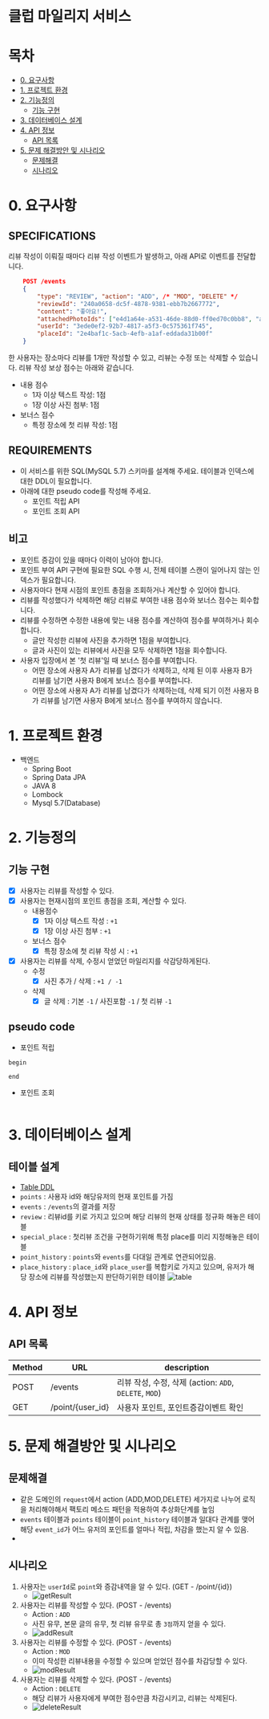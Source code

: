 # 클럽 마일리지 서비스

# 목차
- [0. 요구사항](#0.-요구사항)
- [1. 프로젝트 환경](#1.-프로젝트-환경)
- [2. 기능정의](#2.-기능정의)
  * [기능 구현](#기능-구현)
- [3. 데이터베이스 설계](#3.-데이터베이스-설계)
- [4. API 정보](#4.-api-정보)
  - [API 목록](#API-목록)
- [5. 문제 해결방안 및 시나리오](#5.-문제-해결방안-및-시나리오)
  * [문제해결](#문제해결)
  * [시나리오](#시나리오)

# 0. 요구사항
## SPECIFICATIONS
리뷰 작성이 이뤄질 때마다 리뷰 작성 이벤트가 발생하고, 아래 API로 이벤트를 전달합니다.
```json
    POST /events
    { 
    	"type": "REVIEW", "action": "ADD", /* "MOD", "DELETE" */ 
    	"reviewId": "240a0658-dc5f-4878-9381-ebb7b2667772", 
    	"content": "좋아요!", 
    	"attachedPhotoIds": ["e4d1a64e-a531-46de-88d0-ff0ed70c0bb8", "afb0cef2-851d-4a50-bb07-9cc15cbdc332"], 
    	"userId": "3ede0ef2-92b7-4817-a5f3-0c575361f745", 
    	"placeId": "2e4baf1c-5acb-4efb-a1af-eddada31b00f"
    }
```
한 사용자는 장소마다 리뷰를 1개만 작성할 수 있고, 리뷰는 수정 또는 삭제할 수 있습니다. 리뷰 작성 보상 점수는 아래와 같습니다.

- 내용 점수
    - 1자 이상 텍스트 작성: 1점
    - 1장 이상 사진 첨부: 1점
- 보너스 점수
    - 특정 장소에 첫 리뷰 작성: 1점

## REQUIREMENTS
- 이 서비스를 위한 SQL(MySQL 5.7) 스키마를 설계해 주세요. 테이블과 인덱스에 대한 DDL이 필요합니다.
- 아래에 대한 pseudo code를 작성해 주세요.
    - 포인트 적립 API
    - 포인트 조회 API

## 비고
- 포인트 증감이 있을 때마다 이력이 남아야 합니다.
- 포인트 부여 API 구현에 필요한 SQL 수행 시, 전체 테이블 스캔이 일어나지 않는 인덱스가 필요합니다.
- 사용자마다 현재 시점의 포인트 총점을 조회하거나 계산할 수 있어야 합니다.
- 리뷰를 작성했다가 삭제하면 해당 리뷰로 부여한 내용 점수와 보너스 점수는 회수합니다.
- 리뷰를 수정하면 수정한 내용에 맞는 내용 점수를 계산하여 점수를 부여하거나 회수합니다.
    - 글만 작성한 리뷰에 사진을 추가하면 1점을 부여합니다.
    - 글과 사진이 있는 리뷰에서 사진을 모두 삭제하면 1점을 회수합니다.
- 사용자 입장에서 본 '첫 리뷰'일 때 보너스 점수를 부여합니다.
    - 어떤 장소에 사용자 A가 리뷰를 남겼다가 삭제하고, 삭제 된 이후 사용자 B가 리뷰를 남기면 사용자 B에게 보너스 점수를 부여합니다.
    - 어떤 장소에 사용자 A가 리뷰를 남겼다가 삭제하는데, 삭제 되기 이전 사용자 B가 리뷰를 남기면 사용자 B에게 보너스 점수를 부여하지 않습니다.

# 1. 프로젝트 환경
- 백엔드
  - Spring Boot
  - Spring Data JPA
  - JAVA 8
  - Lombock
  - Mysql 5.7(Database)

# 2. 기능정의
## 기능 구현
- [x] 사용자는 리뷰를 작성할 수 있다.
- [x] 사용자는 현재시점의 포인트 총점을 조회, 계산할 수 있다.
  - 내용점수
    - [X] 1자 이상 텍스트 작성 : `+1`
    - [x] 1장 이상 사진 첨부 : `+1`
  - 보너스 점수
    - [x] 특정 장소에 첫 리뷰 작성 시 : `+1`
- [x] 사용자는 리뷰를 삭제, 수정시 얻었던 마일리지를 삭감당하게된다.
  - 수정
    - [x] 사진 추가 / 삭제 : `+1 / -1`
  - 삭제
    - [x] 글 삭제 : 기본 `-1` / 사진포함 `-1` / 첫 리뷰 `-1`
## pseudo code
- 포인트 적립
```text
begin

end
```
- 포인트 조회
```text

```

# 3. 데이터베이스 설계
## 테이블 설계
- [Table DDL](/ddl.sql)
- `points` : 사용자 id와 해당유저의 현재 포인트를 가짐
- `events` : `/events`의 결과를 저장
- `review` : 리뷰id를 키로 가지고 있으며 해당 리뷰의 현재 상태를 정규화 해놓은 테이블
- `special_place` : 첫리뷰 조건을 구현하기위해 특정 place를 미리 지정해놓은 테이블
- `point_history` : `points`와 `events`를 다대일 관계로 연관되어있음.
- `place_history` : `place_id`와 `place_user`를 복합키로 가지고 있으며, 유저가 해당 장소에 리뷰를 작성했는지 판단하기위한 테이블
![table](doc/table.png)

# 4. API 정보
## API 목록
Method|URL|description
-|-|-
POST|/events|리뷰 작성, 수정, 삭제 (action: `ADD`, `DELETE`, `MOD`)
GET|/point/{user_id}|사용자 포인트, 포인트증감이벤트 확인


# 5. 문제 해결방안 및 시나리오
## 문제해결
- 같은 도메인의 `request`에서 action (ADD,MOD,DELETE) 세가지로 나누어 로직을 처리해야해서 팩토리 메소드 패턴을 적용하여 추상화단계를 높임
- `events` 테이블과 `points` 테이블이 `point_history` 테이블과 일대다 관계를 맺어 해당 `event_id`가 어느 유저의 포인트를 얼마나 적립, 차감을 했는지 알 수 있음.
- 
## 시나리오
1. 사용자는 `userId`로 `point`와 증감내역을 알 수 있다. (GET - /point/{id})
   - ![getResult](doc/getResult.png) 
2. 사용자는 리뷰를 작성할 수 있다. (POST - /events)
   - Action : `ADD`
   - 사진 유무, 본문 글의 유무, 첫 리뷰 유무로 총 `3점`까지 얻을 수 있다.
   - ![addResult](doc/addResult.png)
3. 사용자는 리뷰를 수정할 수 있다. (POST - /events)
   - Action : `MOD`
   - 이미 작성한 리뷰내용을 수정할 수 있으며 얻었던 점수를 차감당할 수 있다.
   - ![modResult](doc/modResult.png)
4. 사용자는 리뷰를 삭제할 수 있다. (POST - /events)
   - Action : `DELETE`
   - 해당 리뷰가 사용자에게 부여한 점수만큼 차감시키고, 리뷰는 삭제된다.
   - ![deleteResult](doc/deleteResult.png)
